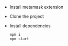 - Install metamask extension
- Clone the project
- Install  dependencies
  
      npm i
      npm start
